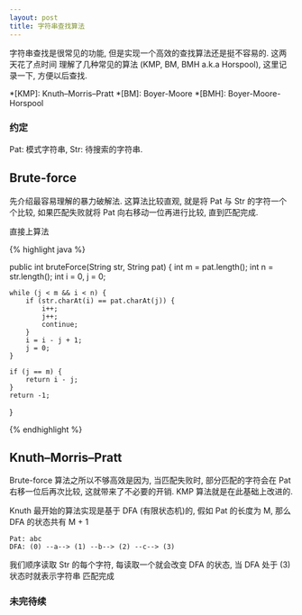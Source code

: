 ```yaml
---
layout: post
title: 字符串查找算法
---
```


字符串查找是很常见的功能, 但是实现一个高效的查找算法还是挺不容易的. 这两天花了点时间
理解了几种常见的算法 (KMP, BM, BMH a.k.a Horspool), 这里记录一下, 方便以后查找.

*[KMP]: Knuth–Morris–Pratt
*[BM]: Boyer-Moore
*[BMH]: Boyer-Moore-Horspool

### 约定

Pat: 模式字符串, Str: 待搜索的字符串.

## Brute-force

先介绍最容易理解的暴力破解法. 这算法比较直观, 就是将 Pat 与 Str 的字符一个个比较,
如果匹配失败就将 Pat 向右移动一位再进行比较, 直到匹配完成.

直接上算法

{% highlight java %}

public int bruteForce(String str, String pat) {
    int m = pat.length();
    int n = str.length();
    int i = 0, j = 0;

    while (j < m && i < n) {
        if (str.charAt(i) == pat.charAt(j)) {
            i++;
            j++;
            continue;
        }
        i = i - j + 1;
        j = 0;
    }

    if (j == m) {
        return i - j;
    }
    return -1;
}

{% endhighlight %}

## Knuth–Morris–Pratt

Brute-force 算法之所以不够高效是因为, 当匹配失败时, 部分匹配的字符会在 Pat 右移一位后再次比较,
这就带来了不必要的开销. KMP 算法就是在此基础上改进的.

Knuth 最开始的算法实现是基于 DFA (有限状态机)的, 假如 Pat 的长度为 M, 那么 DFA 的状态共有 M + 1

    Pat: abc
    DFA: (0) --a--> (1) --b--> (2) --c--> (3)

我们顺序读取 Str 的每个字符, 每读取一个就会改变 DFA 的状态, 当 DFA 处于 (3) 状态时就表示字符串
匹配完成

### 未完待续
